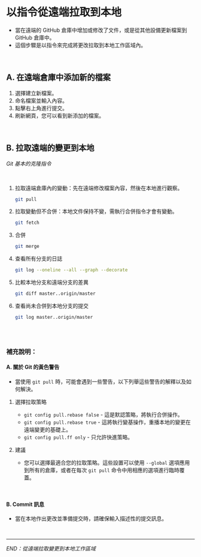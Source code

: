 # 以指令從遠端拉取到本地
- 當在遠端的 GitHub 倉庫中增加或修改了文件，或是從其他設備更新檔案到 GitHub 倉庫中。
- 這個步驟是以指令來完成將更改拉取到本地工作區域內。

<br>


## A. 在遠端倉庫中添加新的檔案
1. 選擇建立新檔案。
2. 命名檔案並輸入內容。
3. 點擊右上角進行提交。
4. 刷新網頁，您可以看到新添加的檔案。

<br>

## B. 拉取遠端的變更到本地

_Git 基本的克隆指令_

<br>

1. 拉取遠端倉庫內的變動：先在遠端修改檔案內容，然後在本地進行觀察。

   ```bash
   git pull
   ```

2. 拉取變動但不合併：本地文件保持不變，需執行合併指令才會有變動。

   ```bash
   git fetch
   ```


3. 合併

   ```bash
   git merge
   ```

4. 查看所有分支的日誌

   ```bash
   git log --oneline --all --graph --decorate
   ```


5. 比較本地分支和遠端分支的差異

   ```bash
   git diff master..origin/master
   ```

6. 查看尚未合併到本地分支的提交

   ```bash
   git log master..origin/master
   ```

<br>





<br>

### 補充說明：


#### A. 關於 Git 的黃色警告
- 當使用 `git pull` 時，可能會遇到一些警告，以下列舉這些警告的解釋以及如何解決。

1. 選擇拉取策略
    * `git config pull.rebase false` - 這是默認策略，將執行合併操作。
    * `git config pull.rebase true` - 這將執行變基操作，重播本地的變更在遠端變更的基礎上。
    * `git config pull.ff only` - 只允許快進策略。

2. 建議
    * 您可以選擇最適合您的拉取策略。這些設置可以使用 `--global` 選項應用到所有的倉庫，或者在每次 `git pull` 命令中用相應的選項進行臨時覆蓋。

<br>

#### B. Commit 訊息
- 當在本地作出更改並準備提交時，請確保輸入描述性的提交訊息。


<br>

---

_END：從遠端拉取變更到本地工作區域_